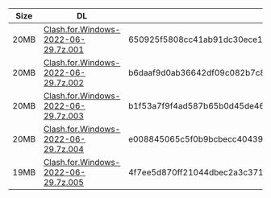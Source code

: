 |    Size   |     DL  | sha512sum |
|  ---  |  ---  |  ---  |
| 20MB | [Clash.for.Windows-2022-06-29.7z.001](https://cdn.jsdelivr.net/gh/mainians/cfw_m1@main/Clash.for.Windows-2022-06-29.7z.001) | 650925f5808cc41ab91dc30ece12477e9d8e24b2931e4276a729d3c899ed1e6c2e26eab9592dcd9b44ade73e0e32f9678731d8b61ea57cc615fe7a37ccf8425a |
| 20MB | [Clash.for.Windows-2022-06-29.7z.002](https://cdn.jsdelivr.net/gh/mainians/cfw_m1@main/Clash.for.Windows-2022-06-29.7z.002) | b6daaf9d0ab36642df09c082b7c8a8950bd3b78b2daf6341e5dda6ee12780379c850ac12a4a43a8bdca58984b9a286565b1d04368ddff183faf7d848e89e5446 |
| 20MB | [Clash.for.Windows-2022-06-29.7z.003](https://cdn.jsdelivr.net/gh/mainians/cfw_m1@main/Clash.for.Windows-2022-06-29.7z.003) | b1f53a7f9f4ad587b65b0d45de462b9b50539e94b54a4b66b92c4af82a6d0b019782c341066c5534fae5a9161d4e2f629d291c00fab8b63358497c52019438af |
| 20MB | [Clash.for.Windows-2022-06-29.7z.004](https://cdn.jsdelivr.net/gh/mainians/cfw_m1@main/Clash.for.Windows-2022-06-29.7z.004) | e008845065c5f0b9bcbecc40439b8ca3b349d0e2045ff1a8e6fc9f2aef6efa820f907b51f805764a59118f3cde154b01eab7993ba13779d87583691644c1756e |
| 19MB | [Clash.for.Windows-2022-06-29.7z.005](https://cdn.jsdelivr.net/gh/mainians/cfw_m1@main/Clash.for.Windows-2022-06-29.7z.005) | 4f7ee5d870ff21044dbec2a3c371a763a14232d3e2d242fced2325ed23c2f7df99d7b94706245fd912605d187ea8a1757d05248143cf5f4e792f6507ad9dbeca |
